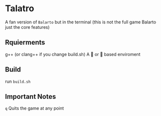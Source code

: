 # Talatro

A fan version of ```Balarto``` but in the terminal
(this is not the full game Balarto just the core features) 

## Rquierments

g++ (or clang++ if you change build.sh)
A 🐧 or 🐡 based enviroment

## Build

run ```build.sh```

## Important Notes
```q``` Quits the game at any point 

